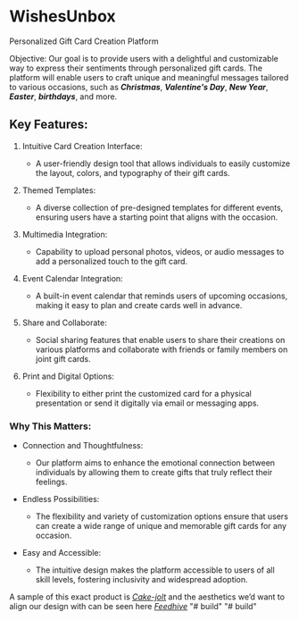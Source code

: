 # WishesUnbox

Personalized Gift Card Creation Platform

Objective:
Our goal is to provide users with a delightful and customizable way to express their sentiments through personalized gift cards. The platform will enable users to craft unique and meaningful messages tailored to various occasions, such as **_Christmas_**, **_Valentine's Day_**, **_New Year_**, **_Easter_**, **_birthdays_**, and more.

## Key Features:

1. Intuitive Card Creation Interface:

   - A user-friendly design tool that allows individuals to easily customize the layout, colors, and typography of their gift cards.

1. Themed Templates:

   - A diverse collection of pre-designed templates for different events, ensuring users have a starting point that aligns with the occasion.

1. Multimedia Integration:

   - Capability to upload personal photos, videos, or audio messages to add a personalized touch to the gift card.

1. Event Calendar Integration:

   - A built-in event calendar that reminds users of upcoming occasions, making it easy to plan and create cards well in advance.

1. Share and Collaborate:

   - Social sharing features that enable users to share their creations on various platforms and collaborate with friends or family members on joint gift cards.

1. Print and Digital Options:
   - Flexibility to either print the customized card for a physical presentation or send it digitally via email or messaging apps.

### Why This Matters:

- Connection and Thoughtfulness:

  - Our platform aims to enhance the emotional connection between individuals by allowing them to create gifts that truly reflect their feelings.

- Endless Possibilities:

  - The flexibility and variety of customization options ensure that users can create a wide range of unique and memorable gift cards for any occasion.

- Easy and Accessible:
  - The intuitive design makes the platform accessible to users of all skill levels, fostering inclusivity and widespread adoption.

A sample of this exact product is [_Cake-jolt_](https://cake-jolt.vercel.app) and the aesthetics we’d want to align our design with can be seen here [_Feedhive_](https://www.feedhive.com/)
"# build" 
"# build" 
